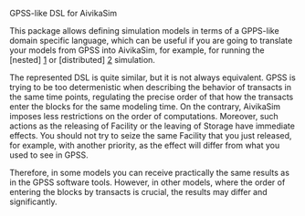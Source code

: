 GPSS-like DSL for AivikaSim

This package allows defining simulation models in terms of a GPPS-like
domain specific language, which can be useful if you are going to
translate your models from GPSS into AivikaSim, for example,
for running the [nested] [1] or [distributed] [2] simulation.

The represented DSL is quite similar, but it is not always equivalent. 
GPSS is trying to be too determenistic when describing the behavior of 
transacts in the same time points, regulating the precise order of that 
how the transacts enter the blocks for the same modeling time. On the contrary, 
AivikaSim imposes less restrictions on the order of computations. Moreover, 
such actions as the releasing of Facility or the leaving of Storage have 
immediate effects. You should not try to seize the same Facility that 
you just released, for example, with another priority, as the effect will 
differ from what you used to see in GPSS.

Therefore, in some models you can receive practically the same results as 
in the GPSS software tools. However, in other models, where the order of 
entering the blocks by transacts is crucial, the results may differ and 
significantly. 

[1]: http://www.aivikasoft.com/aivikasim/aivikasim-branches "aivika-branches"
[2]: http://www.aivikasoft.com/aivikasim/aivikasim-distributed "aivika-distributed"
